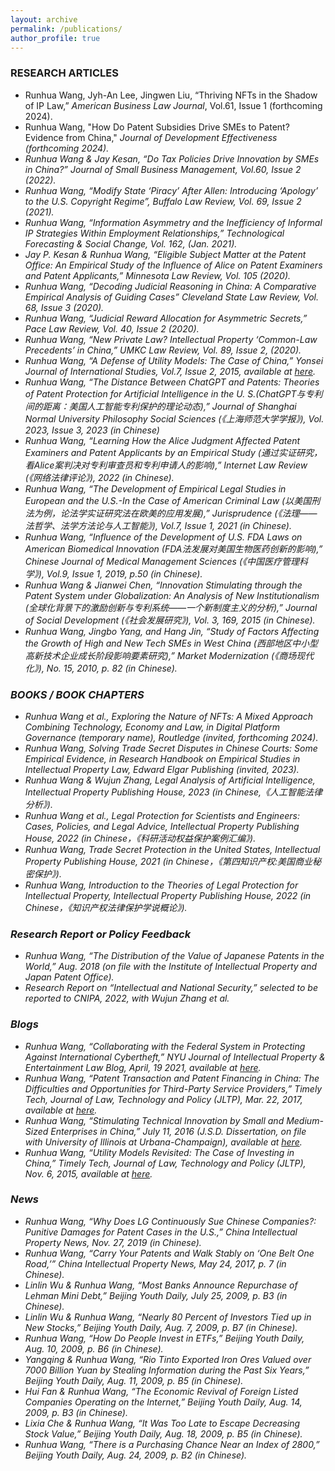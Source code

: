 ```yaml
---
layout: archive
permalink: /publications/
author_profile: true
---
```


### RESEARCH ARTICLES
* Runhua Wang, Jyh-An Lee, Jingwen Liu, “Thriving NFTs in the Shadow of IP Law,” <i>American Business Law Journal</i>, Vol.61, Issue 1 (forthcoming 2024).
* Runhua Wang, "How Do Patent Subsidies Drive SMEs to Patent? Evidence from China," <i> Journal of Development Effectiveness (forthcoming 2024).
* Runhua Wang & Jay Kesan, “Do Tax Policies Drive Innovation by SMEs in China?” <i>Journal of Small Business Management</i>, Vol.60, Issue 2 (2022).
* Runhua Wang, “Modify State ‘Piracy’ After Allen: Introducing ‘Apology’ to the U.S. Copyright Regime”, <i>Buffalo Law Review</i>, Vol. 69, Issue 2 (2021). 
* Runhua Wang, “Information Asymmetry and the Inefficiency of Informal IP Strategies Within Employment Relationships,” <i>Technological Forecasting & Social Change</i>, Vol. 162, (Jan. 2021).
* Jay P. Kesan & Runhua Wang, “Eligible Subject Matter at the Patent Office: An Empirical Study of the Influence of Alice on Patent Examiners and Patent Applicants,” <i>Minnesota Law Review</i>, Vol. 105 (2020).
* Runhua Wang, “Decoding Judicial Reasoning in China: A Comparative Empirical Analysis of Guiding Cases” <i>Cleveland State Law Review</i>, Vol. 68, Issue 3 (2020).
* Runhua Wang, “Judicial Reward Allocation for Asymmetric Secrets,” <i>Pace Law Review</i>, Vol. 40, Issue 2 (2020).
* Runhua Wang, “New Private Law? Intellectual Property ‘Common-Law Precedents’ in China,” <i>UMKC Law Review</i>, Vol. 89, Issue 2, (2020).
* Runhua Wang, “A Defense of Utility Models: The Case of China,” <i>Yonsei Journal of International Studies</i>, Vol.7, Issue 2, 2015, available at [here](http://theyonseijournal.com/wp-content/uploads/2015/07/Wang-Utility-Models.pdf). 
* Runhua Wang, “The Distance Between ChatGPT and Patents: Theories of Patent Protection for Artificial Intelligence in the U. S.(ChatGPT与专利间的距离：美国人工智能专利保护的理论动态),” <i>Journal of Shanghai Normal University Philosophy Social Sciences</i> (《上海师范大学学报》), Vol. 2023, Issue 3, 2023 (in Chinese)
* Runhua Wang, “Learning How the Alice Judgment Affected Patent Examiners and Patent Applicants by an Empirical Study (通过实证研究，看Alice案判决对专利审查员和专利申请人的影响),” <i>Internet Law Review</i> (《网络法律评论》), 2022 (in Chinese).
* Runhua Wang, “The Development of Empirical Legal Studies in European and the U.S.-In the Case of American Criminal Law (以美国刑法为例，论法学实证研究法在欧美的应用发展),”<i> Jurisprudence</i> (《法理——法哲学、法学方法论与人工智能》), Vol.7, Issue 1, 2021 (in Chinese).
* Runhua Wang, “Influence of the Development of U.S. FDA Laws on American Biomedical Innovation (FDA法发展对美国生物医药创新的影响),” <i>Chinese Journal of Medical Management Sciences</i> (《中国医疗管理科学》), Vol.9, Issue 1, 2019, p.50 (in Chinese). 
* Runhua Wang & Jianwei Chen, “Innovation Stimulating through the Patent System under Globalization: An Analysis of New Institutionalism (全球化背景下的激励创新与专利系统——一个新制度主义的分析),” <i>Journal of Social Development</i> (《社会发展研究》), Vol. 3, 169, 2015 (in Chinese).
* Runhua Wang, Jingbo Yang, and Hang Jin, “Study of Factors Affecting the Growth of High and New Tech SMEs in West China (西部地区中小型高新技术企业成长阶段影响要素研究),” <i>Market Modernization</i> (《商场现代化》), No. 15, 2010, p. 82 (in Chinese).

### BOOKS / BOOK CHAPTERS
* Runhua Wang et al., Exploring the Nature of NFTs: A Mixed Approach Combining Technology, Economy and Law, in Digital Platform Governance (temporary name), Routledge (invited, forthcoming 2024).
* Runhua Wang, Solving Trade Secret Disputes in Chinese Courts: Some Empirical Evidence, in Research Handbook on Empirical Studies in Intellectual Property Law, Edward Elgar Publishing (invited, 2023).
* Runhua Wang & Wujun Zhang, Legal Analysis of Artificial Intelligence, Intellectual Property Publishing House, 2023 (in Chinese,《人工智能法律分析》).
* Runhua Wang et al., Legal Protection for Scientists and Engineers: Cases, Policies, and Legal Advice, Intellectual Property Publishing House, 2022 (in Chinese，《科研活动权益保护案例汇编》).
* Runhua Wang, Trade Secret Protection in the United States, Intellectual Property Publishing House, 2021 (in Chinese，《第四知识产权:美国商业秘密保护》).
* Runhua Wang, Introduction to the Theories of Legal Protection for Intellectual Property, Intellectual Property Publishing House, 2022 (in Chinese，《知识产权法律保护学说概论》).

### Research Report or Policy Feedback
* Runhua Wang, “The Distribution of the Value of Japanese Patents in the World,” Aug. 2018 (on file with the Institute of Intellectual Property and Japan Patent Office).
* Research Report on “Intellectual and National Security,” selected to be reported to CNIPA, 2022, 
with Wujun Zhang et al.

### Blogs
* Runhua Wang, “Collaborating with the Federal System in Protecting Against International 
Cybertheft,” NYU Journal of Intellectual Property & Entertainment Law Blog, April, 19 2021,
available at [here](https://blog.jipel.law.nyu.edu/2021/04/collaborating-with-the-federal-system-in-protecting-against-international-cybertheft/).
* Runhua Wang, “Patent Transaction and Patent Financing in China: The Difficulties and Opportunities 
for Third-Party Service Providers,” Timely Tech, Journal of Law, Technology and Policy (JLTP), Mar. 22, 2017, available at
[here](https://illinoisjltp_com.cybertest.link/practical-pieces-and-perspectives/article/2017/03/patent-transaction-and-patent-financing-in-china-the-difficulties-and-opportunities-for-third-party-service-providers).
* Runhua Wang, “Stimulating Technical Innovation by Small and Medium-Sized Enterprises in China,” 
July 11, 2016 (J.S.D. Dissertation, on file with University of Illinois at Urbana-Champaign), available at [here](https://www.ideals.illinois.edu/handle/2142/92906/). 
* Runhua Wang, “Utility Models Revisited: The Case of Investing in China,” Timely Tech, Journal of 
Law, Technology and Policy (JLTP), Nov. 6, 2015, available at [here](https://illinoisjltp_com.cybertest.link/practical-pieces-and-perspectives/article/2015/11/utility-modelsrevisited-the-case-of-investing-in-china/).

### News
* Runhua Wang, “Why Does LG Continuously Sue Chinese Companies?: Punitive Damages for Patent Cases in the U.S.,” China Intellectual Property News, Nov. 27, 2019 (in Chinese).
* Runhua Wang, “Carry Your Patents and Walk Stably on ‘One Belt One Road,’” China Intellectual Property News, May 24, 2017, p. 7 (in Chinese).
* Linlin Wu & Runhua Wang, “Most Banks Announce Repurchase of Lehman Mini Debt,” Beijing Youth Daily, July 25, 2009, p. B3 (in Chinese).
* Linlin Wu & Runhua Wang, “Nearly 80 Percent of Investors Tied up in New Stocks,” Beijing Youth Daily, Aug. 7, 2009, p. B7 (in Chinese).
* Runhua Wang, “How Do People Invest in ETFs,” Beijing Youth Daily, Aug. 10, 2009, p. B6 (in
Chinese).
* Yangqing & Runhua Wang, “Rio Tinto Exported Iron Ores Valued over 7000 Billion Yuan by 
Stealing Information during the Past Six Years,” Beijing Youth Daily, Aug. 11, 2009, p. B5 (in
Chinese).
* Hui Fan & Runhua Wang, “The Economic Revival of Foreign Listed Companies Operating on the 
Internet,” Beijing Youth Daily, Aug. 14, 2009, p. B3 (in Chinese).
* Lixia Che & Runhua Wang, “It Was Too Late to Escape Decreasing Stock Value,” Beijing Youth 
Daily, Aug. 18, 2009, p. B5 (in Chinese).
* Runhua Wang, “There is a Purchasing Chance Near an Index of 2800,” Beijing Youth Daily, Aug. 24, 2009, p. B2 (in Chinese).